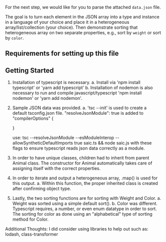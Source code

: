 For the next step, we would like for you to parse the attached `data.json` file.

The goal is to turn each element in the JSON array into a type and instance in a language of your choice and place it in a heterogeneous array/list/collection (your choice). Then demonstrate sorting that heterogeneous array on two separate properties, e.g., sort by `weight` or sort by `color`.

## Requirements for setting up this file

## Getting Started

1. Installation of typescript is necessary.
   a. Install via 'npm install typescript' or 'yarn add typescript'
   b. Installation of nodemon is also necessary to run and compile javascript/typescript 'npm install nodemon' or 'yarn add nodemon'.

2. Sample JSON data was provided.
   a. 'tsc --init' is used to create a default tsconfig.json file. "resolveJsonModule": true is added to "compilerOptions" {

   }

   use: tsc --resolveJsonModule --esModuleInterop --allowSyntheticDefaultImports true saic.ts && node saic.js
   with these flags to ensure typescript reads json data correctly as a module.

3. In order to have unique classes, children had to inherit from parent Animal class. The constructor for Animal automatically takes care of assigning itself with the correct properties.

4. In order to iterate and output a heterogeneous array, .map() is used for this output.
   a. Within this function, the proper inherited class is created after confirming object type.

5. Lastly, the two sorting functions are for sorting with Weight and Color.
   a. Weight was sorted using a simple default sort().
   b. Color was different. Typescript requires, a number, or even enum datatype in order to sort. The sorting for color as done using an "alphabetical" type of sorting method for Color.

Additional Thoughts:
I did consider using libraries to help out such as: lodash, class-transformer
